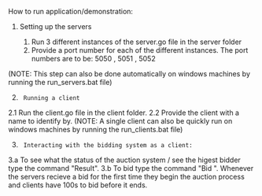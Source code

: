 How to run application/demonstration:

<ol>
  <li>Setting up the servers</li>
    <ol>
        <li>Run 3 different instances of the server.go file in the server folder</li>
        <li>Provide a port number for each of the different instances. The port numbers are to be: 5050 , 5051 , 5052</li>
    </ol>
</ol>
(NOTE: This step can also be done automatically on windows machines by running the run_servers.bat file)

2.      Running a client
2.1     Run the client.go file in the client folder.
2.2     Provide the client with a name to identify by.
(NOTE: A single client can also be quickly run on windows machines by running the run_clients.bat file)

3.      Interacting with the bidding system as a client:
3.a     To see what the status of the auction system / see the higest bidder type the command "Result".
3.b     To bid type the command "Bid <Amount>". Whenever the servers recieve a bid for the first time they begin the auction process and clients have 100s to bid before it ends.